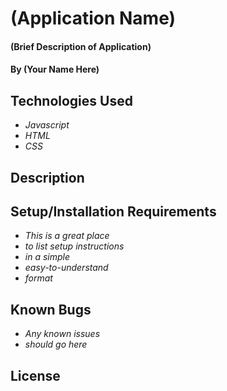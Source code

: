 # (Application Name)

#### (Brief Description of Application)

#### By (Your Name Here)

## Technologies Used

* _Javascript_
* _HTML_
* _CSS_

## Description

## Setup/Installation Requirements

* _This is a great place_
* _to list setup instructions_
* _in a simple_
* _easy-to-understand_
* _format_

## Known Bugs

* _Any known issues_
* _should go here_

## License